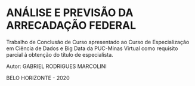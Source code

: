 # ANÁLISE E PREVISÃO DA ARRECADAÇÃO FEDERAL
Trabalho de Conclusão de Curso apresentado ao Curso de Especialização em Ciência de Dados e Big Data da PUC-Minas Virtual como requisito parcial à obtenção do título de especialista.

<p>Autor: GABRIEL RODRIGUES MARCOLINI </P> 

<p>BELO HORIZONTE - 2020</P> 
